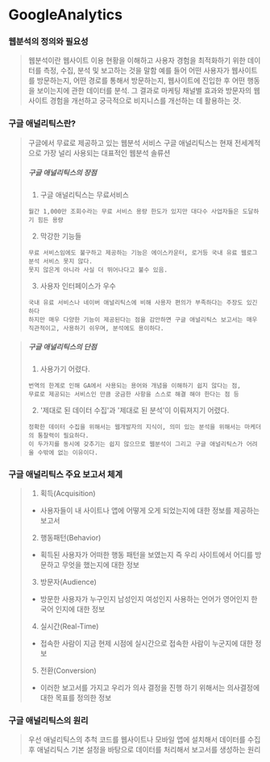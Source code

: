 # GoogleAnalytics

### 웹분석의 정의와 필요성

> 웹분석이란 
> 웹사이트 이용 현황을 이해하고 사용자 경험을 최적화하기 위한 데이터를 측정, 수집, 분석 및 보고하는 것을 말함
> 예를 들어 어떤 사용자가 웹사이트를 방문하는지, 어떤 경로를 통해서 방문하는지, 웹사이트에 진입한 후 어떤 행동을 보이는지에 관한 데이터를 분석.
> 그 결과로 마케팅 채널별 효과와 방문자의 웹사이트 경험을 개선하고 궁극적으로 비지니스를 개선하는 데 활용하는 것.

### 구글 애널리틱스란?
> 구글에서 무료로 제공하고 있는 웹분석 서비스
> 구글 애널리틱스는 현재 전세계적으로 가장 널리 사용되는 대표적인 웹분석 솔류션
> ##### 구글 애널리틱스의 장점
> 1. 구글 애널리틱스는 무료서비스
> ```
> 월간 1,000만 조회수라는 무료 서비스 용량 한도가 있지만 대다수 사업자들은 도달하기 힘든 용량
> ```
> 2. 막강한 기능들
> ```
> 무료 서비스임에도 불구하고 제공하는 기능은 에이스카운터, 로거등 국내 유료 웹로그분석 서비스 못지 않다.
> 못지 않은게 아니라 사실 더 뛰어나다고 불수 있음.
> ```
> 3. 사용자 인터페이스가 우수
> ```
> 국내 유료 서비스나 네이버 애널리틱스에 비해 사용자 편의가 부족하다는 주장도 있긴 하다
> 하지만 매우 다양한 기능이 제공된다는 점을 감안하면 구글 애널리틱스 보고서는 매우 직관적이고, 사용하기 쉬우며, 분석에도 용이하다.
> ```

> ##### 구글 애널리틱스의 단점
> 1. 사용가기 어렸다.
>```
>번역의 한계로 인해 GA에서 사용되는 용어와 개념을 이해하기 쉽지 않다는 점,
>무료로 제공되는 서비스인 만큼 궁금한 사항을 스스로 해결 해야 한다는 점 등
>```
> 2. '제대로 된 데이터 수집'과 '제대로 된 분석'이 이뤄져지기 어렸다.
> ```
> 정확한 데이터 수집을 위해서는 웹개발자의 지식이, 의미 있는 분석을 위해서는 마케더의 통찰력이 필요하다.
> 이 두가지를 동시에 갖추기는 쉽지 않으므로 웹분석이 그리고 구글 애널리틱스가 어려울 수밖에 없는 이유이다.
> ```

### 구글 애널리틱스 주요 보고서 체계
> 1. 획득(Acquisition)
>  - 사용자들이 내 사이트나 앱에 어떻게 오게 되었는지에 대한 정보를 제공하는 보고서
> 2. 행동패턴(Behavior)
>  - 획득된 사용자가 어떠한 행동 패턴을 보였는지 즉 우리 사이트에서 어디를 방문하고 무엇을 했는지에 대한 정보
> 3. 방문자(Audience)
>  - 방문한 사용자가 누구인지 남성인지 여성인지 사용하는 언어가 영어인지 한국어 인지에 대한 정보
> 4. 실시간(Real-Time)
>  - 접속한 사람이 지금 현제 시점에 실시간으로 접속한 사람이 누군지에 대한 정보
> 5. 전환(Conversion)
>  - 이러한 보고서를 가지고 우리가 의사 결정을 진행 하기 위해서는 의사결정에 대한 목표를 정의한 정보

### 구글 애널리틱스의 원리
> 우선 애널리틱스의 추척 코드를 웹사이트나 모바일 앱에 설치해서 데이터를 수집 후
> 애널리틱스 기본 설정을 바탕으로 데이터를 처리해서 보고서를 생성하는 원리



